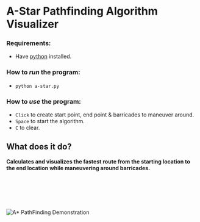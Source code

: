 # A-Star Pathfinding Algorithm Visualizer
### Requirements:
- Have [python](https://www.python.org/downloads/) installed.

### How to _run_ the program:

- `python a-star.py`

### How to _use_ the program:

- `Click` to create start point, end point & barricades to maneuver around.
- `Space` to start the algorithm.
- `C` to clear.
## What does it do?
<b>Calculates and visualizes the fastest route from the starting location to the end location while maneuvering around barricades.</b>  
<br>
<br>
<br>
<br>
<br>

![A* PathFinding Demonstration](https://i.imgur.com/nxsQpjL.gif)
